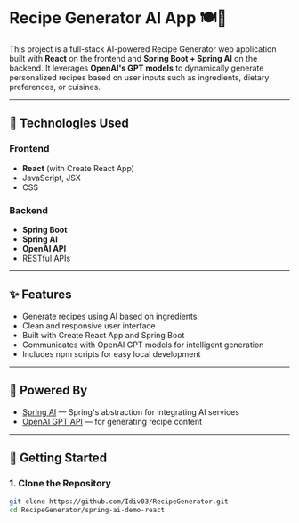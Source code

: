 # Recipe Generator AI App 🍽️🤖

This project is a full-stack AI-powered Recipe Generator web application built with **React** on the frontend and **Spring Boot + Spring AI** on the backend. It leverages **OpenAI's GPT models** to dynamically generate personalized recipes based on user inputs such as ingredients, dietary preferences, or cuisines.

---

## 🔧 Technologies Used

### Frontend
- **React** (with Create React App)
- JavaScript, JSX
- CSS

### Backend
- **Spring Boot**
- **Spring AI**
- **OpenAI API**
- RESTful APIs

---

## ✨ Features

- Generate recipes using AI based on ingredients
- Clean and responsive user interface
- Built with Create React App and Spring Boot
- Communicates with OpenAI GPT models for intelligent generation
- Includes npm scripts for easy local development

---

## 🧠 Powered By

- [Spring AI](https://spring.io/projects/spring-ai) — Spring's abstraction for integrating AI services
- [OpenAI GPT API](https://platform.openai.com/docs) — for generating recipe content

---

## 🚀 Getting Started

### 1. Clone the Repository

```bash
git clone https://github.com/Idiv03/RecipeGenerator.git
cd RecipeGenerator/spring-ai-demo-react
